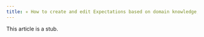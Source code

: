 ```yaml
---
title: ✳ How to create and edit Expectations based on domain knowledge, without inspecting data directly
---
```


This article is a stub.
